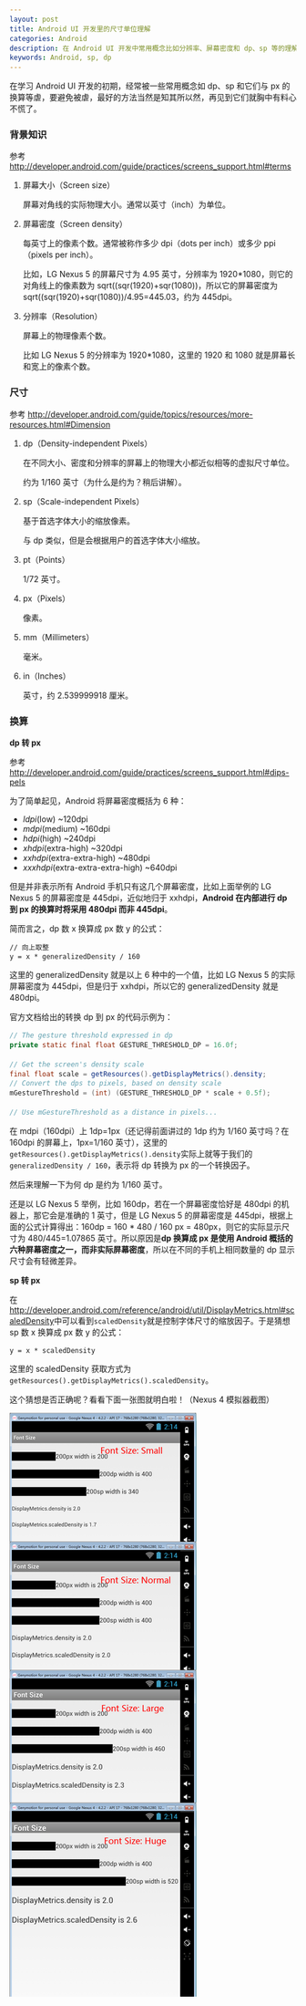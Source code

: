 ```yaml
---
layout: post
title: Android UI 开发里的尺寸单位理解
categories: Android
description: 在 Android UI 开发中常用概念比如分辨率、屏幕密度和 dp、sp 等的理解。
keywords: Android, sp, dp
---
```


在学习 Android UI 开发的初期，经常被一些常用概念如 dp、sp 和它们与 px 的换算等虐，要避免被虐，最好的方法当然是知其所以然，再见到它们就胸中有料心不慌了。

### 背景知识

参考 <http://developer.android.com/guide/practices/screens_support.html#terms>

1. 屏幕大小（Screen size）

   屏幕对角线的实际物理大小。通常以英寸（inch）为单位。

1. 屏幕密度（Screen density）

   每英寸上的像素个数。通常被称作多少 dpi（dots per inch）或多少 ppi（pixels per inch）。

   比如，LG Nexus 5 的屏幕尺寸为 4.95 英寸，分辨率为 1920*1080，则它的对角线上的像素数为 sqrt((sqr(1920)+sqr(1080))，所以它的屏幕密度为 sqrt((sqr(1920)+sqr(1080))/4.95=445.03，约为 445dpi。

1. 分辨率（Resolution）

   屏幕上的物理像素个数。

   比如 LG Nexus 5 的分辨率为 1920*1080，这里的 1920 和 1080 就是屏幕长和宽上的像素个数。

### 尺寸

参考 <http://developer.android.com/guide/topics/resources/more-resources.html#Dimension>

1. dp（Density-independent Pixels）

   在不同大小、密度和分辨率的屏幕上的物理大小都近似相等的虚拟尺寸单位。

   约为 1/160 英寸（为什么是约为？稍后讲解）。

1. sp（Scale-independent Pixels）

   基于首选字体大小的缩放像素。

   与 dp 类似，但是会根据用户的首选字体大小缩放。

1. pt（Points）

   1/72 英寸。

1. px（Pixels）

   像素。

1. mm（Millimeters）

   毫米。

1. in（Inches）

   英寸，约 2.539999918 厘米。

### 换算

**dp 转 px**

参考<http://developer.android.com/guide/practices/screens_support.html#dips-pels>

为了简单起见，Android 将屏幕密度概括为 6 种：

* *ldpi*(low) ~120dpi
* *mdpi*(medium) ~160dpi
* *hdpi*(high) ~240dpi
* *xhdpi*(extra-high) ~320dpi
* *xxhdpi*(extra-extra-high) ~480dpi
* *xxxhdpi*(extra-extra-extra-high) ~640dpi

但是并非表示所有 Android 手机只有这几个屏幕密度，比如上面举例的 LG Nexus 5 的屏幕密度是 445dpi，近似地归于 xxhdpi，**Android 在内部进行 dp 到 px 的换算时将采用 480dpi 而非 445dpi**。

简而言之，dp 数 x 换算成 px 数 y 的公式：

```
// 向上取整
y = x * generalizedDensity / 160
```

这里的 generalizedDensity 就是以上 6 种中的一个值，比如 LG Nexus 5 的实际屏幕密度为 445dpi，但是归于 xxhdpi，所以它的 generalizedDensity 就是 480dpi。

官方文档给出的转换 dp 到 px 的代码示例为：

```java
// The gesture threshold expressed in dp
private static final float GESTURE_THRESHOLD_DP = 16.0f;

// Get the screen's density scale
final float scale = getResources().getDisplayMetrics().density;
// Convert the dps to pixels, based on density scale
mGestureThreshold = (int) (GESTURE_THRESHOLD_DP * scale + 0.5f);

// Use mGestureThreshold as a distance in pixels...
```

在 mdpi（160dpi）上 1dp=1px（还记得前面讲过的 1dp 约为 1/160 英寸吗？在 160dpi 的屏幕上，1px=1/160 英寸），这里的`getResources().getDisplayMetrics().density`实际上就等于我们的`generalizedDensity / 160`，表示将 dp 转换为 px 的一个转换因子。

然后来理解一下为何 dp 是约为 1/160 英寸。

还是以 LG Nexus 5 举例，比如 160dp，若在一个屏幕密度恰好是 480dpi 的机器上，那它会是准确的 1 英寸，但是 LG Nexus 5 的屏幕密度是 445dpi，根据上面的公式计算得出：160dp = 160 * 480 / 160 px = 480px，则它的实际显示尺寸为 480/445=1.07865 英寸。所以原因是**dp 换算成 px 是使用 Android 概括的六种屏幕密度之一，而非实际屏幕密度**，所以在不同的手机上相同数量的 dp 显示尺寸会有轻微差异。

**sp 转 px**

在<http://developer.android.com/reference/android/util/DisplayMetrics.html#scaledDensity>中可以看到`scaledDensity`就是控制字体尺寸的缩放因子。于是猜想 sp 数 x 换算成 px 数 y 的公式：

```
y = x * scaledDensity
```

这里的 scaledDensity 获取方式为`getResources().getDisplayMetrics().scaledDensity`。

这个猜想是否正确呢？看看下面一张图就明白啦！（Nexus 4 模拟器截图）

![font-size](/images/posts/android/font-size.png)

